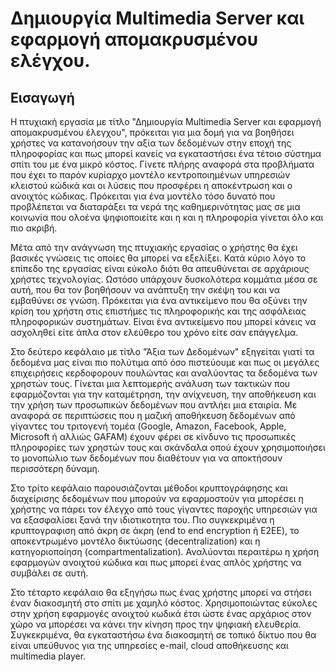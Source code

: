 # Δημιουργία Multimedia Server και εφαρμογή απομακρυσμένου ελέγχου.

## Εισαγωγή

Η πτυχιακή εργασία με τίτλο "Δημιουργία Multimedia Server και εφαρμογή
απομακρυσμένου έλεγχου", πρόκειται για μια δομή για να βοηθήσει χρήστες
να κατανοήσουν την αξία των δεδομένων στην εποχή της πληροφορίας και πως
μπορεί κανείς να εγκαταστήσει ένα τέτοιο σύστημα σπίτι του με ένα μικρό
κόστος. Γίνετε πλήρης αναφορά στα προβλήματα που έχει το παρόν κυρίαρχο
μοντέλο κεντροποιημένων υπηρεσιών κλειστού κώδικά και οι λύσεις που
προσφέρει η αποκέντρωση και ο ανοιχτός κώδικας. Πρόκειται για ένα
μοντέλο τόσο δυνατό που προβλέπεται να διαταράξει τα νερά της
καθημερινότητας μας σε μια κοινωνία που ολοένα ψηφιοποιείτε και η και η
πληροφορία γίνεται όλο και πιο ακριβή.

Μέτα από την ανάγνωση της πτυχιακής εργασίας ο χρήστης θα έχει βασικές
γνώσεις τις οποίες θα μπορεί να εξελίξει. Κατά κύριο λόγο το επίπεδο της
εργασίας είναι εύκολο διότι θα απευθύνεται σε αρχάριους χρήστες
τεχνολογίας. Ωστόσο υπάρχουν δυσκολότερα κομμάτια μέσα σε αυτή, που θα
τον βοηθήσουν να ανάπτυξη την σκέψη του και να εμβαθύνει σε γνώση.
Πρόκειται για ένα αντικείμενο που θα οξύνει την κρίση του χρήστη στις
επιστήμες τις πληροφορικής και της ασφάλειας πληροφορικών συστημάτων.
Είναι ένα αντικείμενο που μπορεί κάνεις να ασχοληθεί είτε άπλα στον
ελεύθερο του χρόνο είτε σαν επάγγελμα.

Στο δεύτερο κεφάλαιο με τίτλο "Άξια των Δεδομένων" εξηγείται γιατί τα
δεδομένα μας είναι πιο πολύτιμα από όσο πιστεύουμε και πως οι μεγάλες
επιχειρήσεις κερδοφορουν πουλώντας και αναλύοντας τα δεδομένα των
χρηστών τους. Γίνεται μια λεπτομερής ανάλυση των τακτικών που
εφαρμόζονται για την καταμέτρηση, την ανίχνευση, την αποθήκευση και την
χρήση των προσωπικών δεδομένων που αντλήει μια εταιρία. Με αναφορά σε
περιπτώσεις που η μαζική αποθήκευση δεδομένων από γίγαντες του τριτογενή
τομέα (Google, Amazon, Facebook, Apple, Microsoft ή αλλιώς GAFAM) έχουν
φέρει σε κίνδυνο τις προσωπικές πληροφορίες των χρηστών τους και
σκάνδαλα οπού έχουν χρησιμοποιήσει το μονοπώλιο των δεδομένων που
διαθέτουν για να αποκτήσουν περισσότερη δύναμη.

Στο τρίτο κεφάλαιο παρουσιάζονται μέθοδοι κρυπτογράφησης και διαχείρισης
δεδομένων που μπορούν να εφαρμοστούν για μπορέσει η χρήστης να πάρει τον
έλεγχο από τους γίγαντες παροχής υπηρεσιών για να εξασφαλίσει ξανά την
ιδιοτικοτητα του. Πιο συγκεκριμένα η κρυπτογραφιση από άκρη σε άκρη (end
to end encryption ή E2EE), το αποκεντρωμένο μοντέλο δικτύωσης
(decentralization) και η κατηγοριοποίηση (compartmentalization).
Αναλύονται περαιτέρω η χρήση εφαρμογών ανοιχτού κώδικα και πως μπορεί
ένας απλός χρήστης να συμβάλει σε αυτή.

Στο τέταρτο κεφάλαιο θα εξηγήσω πως ένας χρήστης μπορεί να στήσει έναν
διακοσμητή στο σπίτι με χαμηλό κόστος. Χρησιμοποιώντας εύκολες στην
χρήση εφαρμογές ανοιχτού κωδικά έτσι ώστε ένας αρχάριος στον χώρο να
μπορέσει να κάνει την κίνηση προς την ψηφιακή ελευθερία. Συγκεκριμένα,
θα εγκαταστήσω ένα διακοσμητή σε τοπικό δίκτυο που θα είναι υπεύθυνος
για της υπηρεσίες e-mail, cloud αποθήκευσης και multimedia player.

